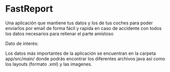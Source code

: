 # FastReport
Una aplicación que mantiene tus datos y los de tus coches para poder enviarlos por email de forma fácil y rapida en caso de accidente con todos los datos necesarios para rellenar el parte amistoso

Dato de interés:

Los datos más importantes de la aplicación se encuentran en la carpeta app/src/main/ donde podrás encontrar los diferentes archivos java así como los layouts (formato .xml) y las imagenes.
